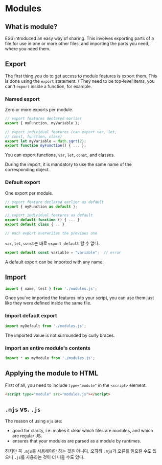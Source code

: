 # Modules

## What is module?

ES6 introduced an easy way of sharing. This involves exporting parts of a file for use in one or more other files, and importing the parts you need, where you need them.



## Export

The first thing you do to get access to module features is export them. This is done using the `export` statement. \ They need to be top-level items, you can't `export` inside a function, for example.

### Named export

Zero or more exports per module.

```js
// export features declared earlier
export { myFunction, myVariable };

// export individual features (can export var, let,
// const, function, class)
export let myVariable = Math.sqrt(2);
export function myFunction() { ... };
```

You can export functions, `var`, `let`, `const`, and classes. 

During the import, it is mandatory to use the same name of the corresponding object.

### Default export

One export per module.

```js
// export feature declared earlier as default
export { myFunction as default };

// export individual features as default
export default function () { ... }
export default class { .. }

// each export overwrites the previous one
```

`var`, `let`, `const`는 바로 `export default` 할 수 없다.

```js
export default const variable = "variable";  // error
```

A default export can be imported with any name.



## Import

```js
import { name, test } from './modules.js';
```

Once you've imported the features into your script, you can use them just like they were defined inside the same file.

### Import default export

```js
import myDefault from './modules.js';
```

The imported value is not surrounded by curly braces.

### Import an entire module's contents

```js
import * as myModule from './modules.js';
```





## Applying the module to HTML

First of all, you need to include `type="module"` in the `<script>` element.

```html
<script type="module" src="modules.js"></script>
```



## `.mjs` vs. `.js`

The reason of using `mjs` are:

- good for clarity, i.e. makes it clear which files are modules, and which are regular JS.
- ensures that your modules are parsed as a module by runtimes.

하지만 꼭 `.mjs`를 사용해야만 하는 것은 아니다. 오히려 `.mjs`가 오류를 일으킬 수도 있으니 `.js`를 사용하는 것이 더 나을 수도 있다.




